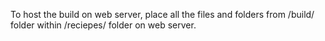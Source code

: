 To host the build on web server, place all the files and folders from /build/ folder within /reciepes/ folder on web server.
